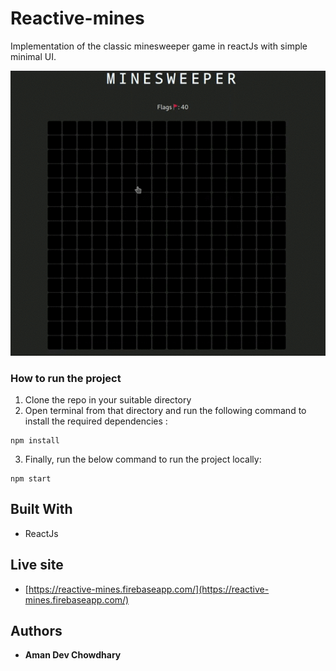 # Reactive-mines

Implementation of the classic minesweeper game in reactJs with simple minimal UI.

![demo](/Screenshots/demo.gif)

### How to run the project
1. Clone the repo in your suitable directory
2. Open terminal from that directory and run the following command to install the required dependencies :
```
npm install
```
3. Finally, run the below command to run the project locally:
```
npm start
```

## Built With

* ReactJs

## Live site

* [https://reactive-mines.firebaseapp.com/](https://reactive-mines.firebaseapp.com/)

## Authors

* **Aman Dev Chowdhary**
